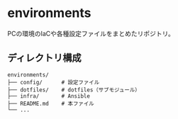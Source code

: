 # environments

PCの環境のIaCや各種設定ファイルをまとめたリポジトリ。

## ディレクトリ構成

```text
environments/
├── config/      # 設定ファイル
├── dotfiles/    # dotfiles（サブモジュール）
├── infra/       # Ansible
├── README.md    # 本ファイル
└── ...
```
